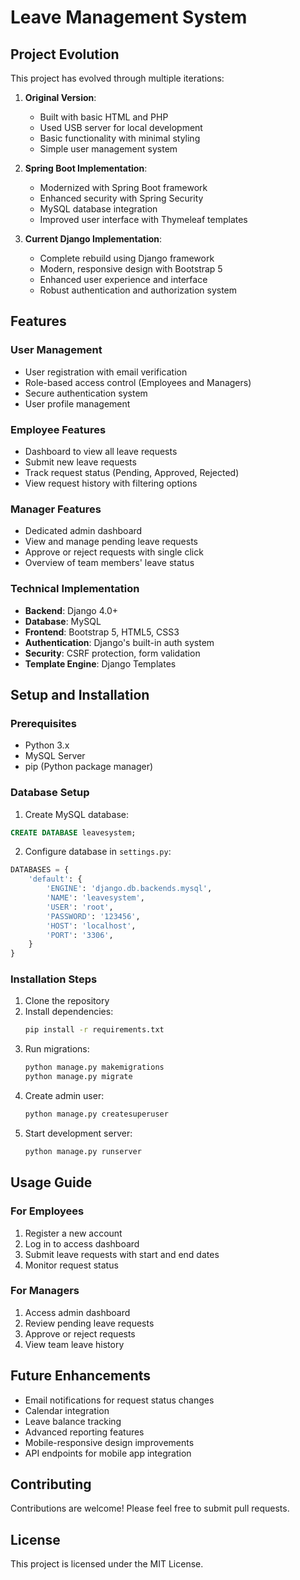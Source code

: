 # Leave Management System

## Project Evolution

This project has evolved through multiple iterations:

1. **Original Version**:

   - Built with basic HTML and PHP
   - Used USB server for local development
   - Basic functionality with minimal styling
   - Simple user management system

2. **Spring Boot Implementation**:

   - Modernized with Spring Boot framework
   - Enhanced security with Spring Security
   - MySQL database integration
   - Improved user interface with Thymeleaf templates

3. **Current Django Implementation**:
   - Complete rebuild using Django framework
   - Modern, responsive design with Bootstrap 5
   - Enhanced user experience and interface
   - Robust authentication and authorization system

## Features

### User Management

- User registration with email verification
- Role-based access control (Employees and Managers)
- Secure authentication system
- User profile management

### Employee Features

- Dashboard to view all leave requests
- Submit new leave requests
- Track request status (Pending, Approved, Rejected)
- View request history with filtering options

### Manager Features

- Dedicated admin dashboard
- View and manage pending leave requests
- Approve or reject requests with single click
- Overview of team members' leave status

### Technical Implementation

- **Backend**: Django 4.0+
- **Database**: MySQL
- **Frontend**: Bootstrap 5, HTML5, CSS3
- **Authentication**: Django's built-in auth system
- **Security**: CSRF protection, form validation
- **Template Engine**: Django Templates

## Setup and Installation

### Prerequisites

- Python 3.x
- MySQL Server
- pip (Python package manager)

### Database Setup

1. Create MySQL database:

```sql
CREATE DATABASE leavesystem;
```

2. Configure database in `settings.py`:

```python
DATABASES = {
    'default': {
        'ENGINE': 'django.db.backends.mysql',
        'NAME': 'leavesystem',
        'USER': 'root',
        'PASSWORD': '123456',
        'HOST': 'localhost',
        'PORT': '3306',
    }
}
```

### Installation Steps

1. Clone the repository
2. Install dependencies:
   ```bash
   pip install -r requirements.txt
   ```
3. Run migrations:
   ```bash
   python manage.py makemigrations
   python manage.py migrate
   ```
4. Create admin user:
   ```bash
   python manage.py createsuperuser
   ```
5. Start development server:
   ```bash
   python manage.py runserver
   ```

## Usage Guide

### For Employees

1. Register a new account
2. Log in to access dashboard
3. Submit leave requests with start and end dates
4. Monitor request status

### For Managers

1. Access admin dashboard
2. Review pending leave requests
3. Approve or reject requests
4. View team leave history

## Future Enhancements

- Email notifications for request status changes
- Calendar integration
- Leave balance tracking
- Advanced reporting features
- Mobile-responsive design improvements
- API endpoints for mobile app integration

## Contributing

Contributions are welcome! Please feel free to submit pull requests.

## License

This project is licensed under the MIT License.
